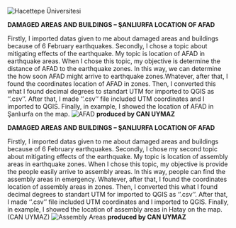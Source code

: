 ![Hacettepe Üniversitesi](https://user-images.githubusercontent.com/92800174/228650906-58695da1-7c9e-4acc-ac2d-9b00e8b81266.png)


**DAMAGED AREAS AND BUILDINGS – ŞANLIURFA LOCATION OF AFAD**

Firstly, I imported datas given to me about damaged areas and buildings because of 6 February earthquakes. Secondly, I chose a topic about mitigating effects of the earthquake. My topic is location of AFAD in earthquake areas. When I chose this topic, my objective is determine the distance of AFAD to the earthquake zones. In this way, we can determine the how soon AFAD might arrive to earthquake zones.Whatever, after that, I found the coordinates location of AFAD in zones. Then, I converted this what I found decimal degrees to standart UTM for imported to QGIS as ‘’.csv’’. After that, I made ‘’.csv’’ file included UTM coordinates and I imported to QGIS. Finally, in example, I showed the location of AFAD in Şanlıurfa on the map.
![AFAD](https://user-images.githubusercontent.com/92800174/228650731-9df8eacc-db45-499f-8b3b-56a827695b0e.png)
**produced by CAN UYMAZ**

**DAMAGED AREAS AND BUILDINGS – ŞANLIURFA LOCATION OF AFAD**
 
 Firstly, I imported datas given to me about damaged areas and buildings because of 6 February earthquakes. Secondly, I chose my second topic about mitigating effects of the earthquake. My topic is location of assembly areas in earthquake zones. When I chose this topic, my objective is provide the people easily arrive to assembly areas. In this way, people can find the assembly areas in emergency. Whatever, after that, I found the coordinates location of assembly areas in zones. Then, I converted this what I found decimal degrees to standart UTM for imported to QGIS as ‘’.csv’’. After that, I made ‘’.csv’’ file included UTM coordinates and I imported to QGIS. Finally, in example, I showed the location of assembly areas in Hatay on the map. (CAN UYMAZ)
![Assembly Areas](https://user-images.githubusercontent.com/92800174/228650783-72a1c99d-cae3-4b45-bafd-13e7b362bb70.png)
**produced by CAN UYMAZ**
